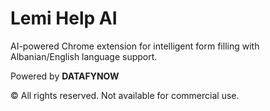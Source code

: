 # Lemi Help AI

AI-powered Chrome extension for intelligent form filling with Albanian/English language support.

Powered by **DATAFYNOW**

© All rights reserved. Not available for commercial use.
